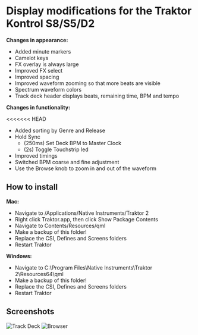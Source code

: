 # Display modifications for the Traktor Kontrol S8/S5/D2

**Changes in appearance:**

  - Added minute markers
  - Camelot keys
  - FX overlay is always large
  - Improved FX select
  - Improved spacing
  - Improved waveform zooming so that more beats are visible
  - Spectrum waveform colors
  - Track deck header displays beats, remaining time, BPM and tempo

**Changes in functionality:**

<<<<<<< HEAD
  - Added sorting by Genre and Release
  - Hold Sync
    - (250ms) Set Deck BPM to Master Clock
    - (2s) Toggle Touchstrip led
  - Improved timings
  - Switched BPM coarse and fine adjustment
  - Use the Browse knob to zoom in and out of the waveform

## How to install

**Mac:**

  - Navigate to /Applications/Native Instruments/Traktor 2
  - Right click Traktor.app, then click Show Package Contents
  - Navigate to Contents/Resources/qml
  - Make a backup of this folder!
  - Replace the CSI, Defines and Screens folders
  - Restart Traktor

**Windows:**

  - Navigate to C:\Program Files\Native Instruments\Traktor 2\Resources64\qml
  - Make a backup of this folder!
  - Replace the CSI, Defines and Screens folders
  - Restart Traktor

## Screenshots

![Track Deck](https://ErikMinekus.github.io/traktor-kontrol-screens/track-deck.jpg)
![Browser](https://ErikMinekus.github.io/traktor-kontrol-screens/browser.jpg)
